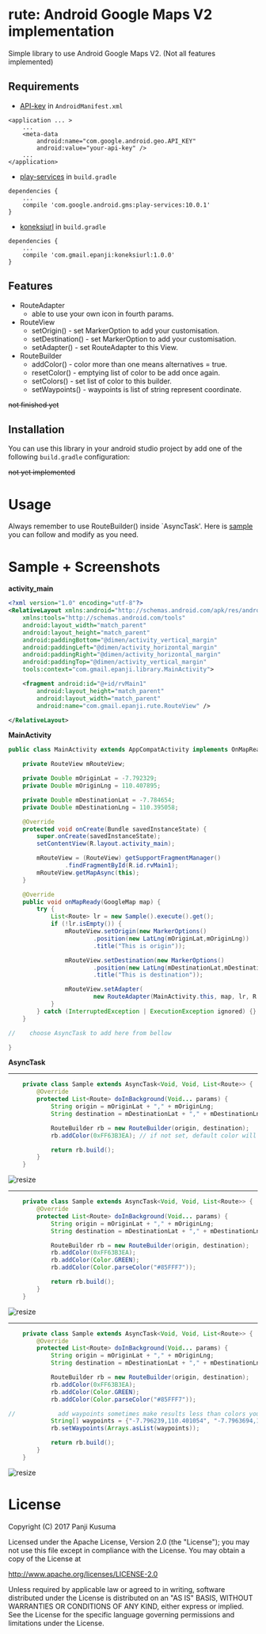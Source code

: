 rute: Android Google Maps V2 implementation
===========================================

Simple library to use Android Google Maps V2. (Not all features implemented)

Requirements
------------

* [API-key](https://developers.google.com/maps/documentation/directions/get-api-key#key) in `AndroidManifest.xml`

```
<application ... >
    ...
    <meta-data
        android:name="com.google.android.geo.API_KEY"
        android:value="your-api-key" />
    ...
</application>
```

* [play-services](https://developers.google.com/android/guides/setup) in `build.gradle`

```
dependencies {
    ...
    compile 'com.google.android.gms:play-services:10.0.1'
}
```

* [koneksiurl](https://github.com/epanji/koneksiurl) in `build.gradle`

```
dependencies {
    ...
    compile 'com.gmail.epanji:koneksiurl:1.0.0'
}
```

Features
--------

* RouteAdapter
    * able to use your own icon in fourth params.
* RouteView
    * setOrigin() - set MarkerOption to add your customisation.
    * setDestination() - set MarkerOption to add your customisation.
    * setAdapter() - set RouteAdapter to this View.
* RouteBuilder
    * addColor() - color more than one means alternatives = true.
    * resetColor() - emptying list of color to be add once again.
    * setColors() - set list of color to this builder.
    * setWaypoints() - waypoints is list of string represent coordinate.

~~not finished yet~~

Installation
------------

You can use this library in your android studio project by add one of
the following `build.gradle` configuration:

~~not yet implemented~~

Usage
=====

Always remember to use RouteBuilder() inside `AsyncTask'.
Here is [sample](./samples) you can follow and modify as you need.

Sample + Screenshots
====================

**activity_main**

```xml
<?xml version="1.0" encoding="utf-8"?>
<RelativeLayout xmlns:android="http://schemas.android.com/apk/res/android"
    xmlns:tools="http://schemas.android.com/tools"
    android:layout_width="match_parent"
    android:layout_height="match_parent"
    android:paddingBottom="@dimen/activity_vertical_margin"
    android:paddingLeft="@dimen/activity_horizontal_margin"
    android:paddingRight="@dimen/activity_horizontal_margin"
    android:paddingTop="@dimen/activity_vertical_margin"
    tools:context="com.gmail.epanji.library.MainActivity">

    <fragment android:id="@+id/rvMain1"
        android:layout_height="match_parent"
        android:layout_width="match_parent"
        android:name="com.gmail.epanji.rute.RouteView" />

</RelativeLayout>
```

**MainActivity**

```java
public class MainActivity extends AppCompatActivity implements OnMapReadyCallback {

    private RouteView mRouteView;

    private Double mOriginLat = -7.792329;
    private Double mOriginLng = 110.407895;

    private Double mDestinationLat = -7.784654;
    private Double mDestinationLng = 110.395058;

    @Override
    protected void onCreate(Bundle savedInstanceState) {
        super.onCreate(savedInstanceState);
        setContentView(R.layout.activity_main);

        mRouteView = (RouteView) getSupportFragmentManager()
                .findFragmentById(R.id.rvMain1);
        mRouteView.getMapAsync(this);
    }

    @Override
    public void onMapReady(GoogleMap map) {
        try {
            List<Route> lr = new Sample().execute().get();
            if (!lr.isEmpty()) {
                mRouteView.setOrigin(new MarkerOptions()
                        .position(new LatLng(mOriginLat,mOriginLng))
                        .title("This is origin"));

                mRouteView.setDestination(new MarkerOptions()
                        .position(new LatLng(mDestinationLat,mDestinationLng))
                        .title("This is destination"));

                mRouteView.setAdapter(
                        new RouteAdapter(MainActivity.this, map, lr, R.mipmap.ic_launcher));
            }
        } catch (InterruptedException | ExecutionException ignored) {}
    }

//    choose AsyncTask to add here from bellow

}
```

**AsyncTask**

---

```java
    private class Sample extends AsyncTask<Void, Void, List<Route>> {
        @Override
        protected List<Route> doInBackground(Void... params) {
            String origin = mOriginLat + "," + mOriginLng;
            String destination = mDestinationLat + "," + mDestinationLng;

            RouteBuilder rb = new RouteBuilder(origin, destination);
            rb.addColor(0xFF63B3EA); // if not set, default color will be used.

            return rb.build();
        }
    }
```

![resize](./samples/screenshots/sample_1.jpg)

---

```java
    private class Sample extends AsyncTask<Void, Void, List<Route>> {
        @Override
        protected List<Route> doInBackground(Void... params) {
            String origin = mOriginLat + "," + mOriginLng;
            String destination = mDestinationLat + "," + mDestinationLng;

            RouteBuilder rb = new RouteBuilder(origin, destination);
            rb.addColor(0xFF63B3EA);
            rb.addColor(Color.GREEN);
            rb.addColor(Color.parseColor("#85FFF7"));

            return rb.build();
        }
    }
```

![resize](./samples/screenshots/sample_2.jpg)

---

```java
    private class Sample extends AsyncTask<Void, Void, List<Route>> {
        @Override
        protected List<Route> doInBackground(Void... params) {
            String origin = mOriginLat + "," + mOriginLng;
            String destination = mDestinationLat + "," + mDestinationLng;

            RouteBuilder rb = new RouteBuilder(origin, destination);
            rb.addColor(0xFF63B3EA);
            rb.addColor(Color.GREEN);
            rb.addColor(Color.parseColor("#85FFF7"));

//            add waypoints sometimes make results less than colors you add.
            String[] waypoints = {"-7.796239,110.401054", "-7.7963694,110.39262"};
            rb.setWaypoints(Arrays.asList(waypoints));

            return rb.build();
        }
    }
```

![resize](./samples/screenshots/sample_3.jpg)

License
=======

Copyright (C) 2017  Panji Kusuma

Licensed under the Apache License, Version 2.0 (the "License");
you may not use this file except in compliance with the License.
You may obtain a copy of the License at

   http://www.apache.org/licenses/LICENSE-2.0

Unless required by applicable law or agreed to in writing, software
distributed under the License is distributed on an "AS IS" BASIS,
WITHOUT WARRANTIES OR CONDITIONS OF ANY KIND, either express or implied.
See the License for the specific language governing permissions and
limitations under the License.
